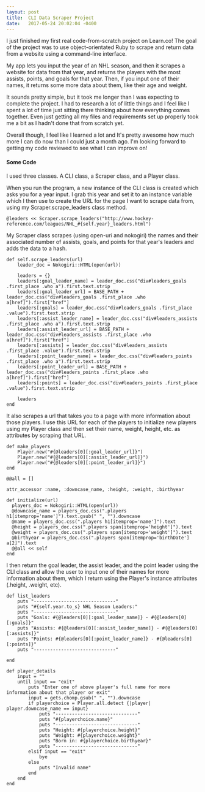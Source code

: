 ```yaml
---
layout: post
title:  CLI Data Scraper Project
date:   2017-05-24 20:02:04 -0400
---
```



I just finished my first real code-from-scratch project on Learn.co! The goal of the project was to use object-orientated Ruby to scrape and return data from a website using a command-line interface.

My app lets you input the year of an NHL season, and then it scrapes a website for data from that year, and returns the players with the most assists, points, and goals for that year. Then, if you input one of their names, it returns some more data about them, like their age and weight.

It sounds pretty simple, but it took me longer than I was expecting to complete the project. I had to research a lot of little things and I feel like I spent a lot of time just sitting there thinking about how everything comes together. Even just getting all my files and requirements set up properly took me a bit as I hadn't done that from scratch yet. 

Overall though, I feel like I learned a lot and It's pretty awesome how much more I can do now than I could just a month ago. I'm looking forward to getting my code reviewed to see what I can improve on!

#### Some Code

I used three classes. A CLI class, a Scraper class, and a Player class. 

When you run the program, a new instance of the CLI class is created which asks you for a year input. I grab this year and set it to an instance variable which I then use to create the URL for the page I want to scrape data from, using my Scraper.scrape_leaders class method.

```
@leaders << Scraper.scrape_leaders("http://www.hockey-reference.com/leagues/NHL_#{self.year}_leaders.html")
```

My Scraper class scrapes (using open-uri and nokogiri) the names and their associated number of assists, goals, and points for that year's leaders and adds the data to a hash.

```
def self.scrape_leaders(url)
    leader_doc = Nokogiri::HTML(open(url))

    leaders = {}
    leaders[:goal_leader_name] = leader_doc.css("div#leaders_goals .first_place .who a").first.text.strip
    leaders[:goal_leader_url] = BASE_PATH + leader_doc.css("div#leaders_goals .first_place .who a[href]").first["href"]
    leaders[:goals] = leader_doc.css("div#leaders_goals .first_place .value").first.text.strip
    leaders[:assist_leader_name] = leader_doc.css("div#leaders_assists .first_place .who a").first.text.strip
    leaders[:assist_leader_url] = BASE_PATH + leader_doc.css("div#leaders_assists .first_place .who a[href]").first["href"]
    leaders[:assists] = leader_doc.css("div#leaders_assists .first_place .value").first.text.strip
    leaders[:point_leader_name] = leader_doc.css("div#leaders_points .first_place .who a").first.text.strip
    leaders[:point_leader_url] = BASE_PATH + leader_doc.css("div#leaders_points .first_place .who a[href]").first["href"]
    leaders[:points] = leader_doc.css("div#leaders_points .first_place .value").first.text.strip

    leaders
end
```

It also scrapes a url that takes you to a page with more information about those players. I use this URL for each of the players to initialize new players using my Player class and then set their name, weight, height, etc. as attributes by scraping that URL.

```
def make_players
    Player.new("#{@leaders[0][:goal_leader_url]}")
    Player.new("#{@leaders[0][:assist_leader_url]}")
    Player.new("#{@leaders[0][:point_leader_url]}")
end
```

```
@@all = []

attr_accessor :name, :downcase_name, :height, :weight, :birthyear

def initialize(url)
  players_doc = Nokogiri::HTML(open(url))
  @downcase_name = players_doc.css(".players h1[itemprop='name']").text.gsub(" ", "").downcase
  @name = players_doc.css(".players h1[itemprop='name']").text
  @height = players_doc.css(".players span[itemprop='height']").text
  @weight = players_doc.css(".players span[itemprop='weight']").text
  @birthyear = players_doc.css(".players span[itemprop='birthDate'] a[2]").text
  @@all << self
end
```

I then return the goal leader, the assist leader, and the point leader using the CLI class and allow the user to input one of their names for more information about them, which I return using the Player's instance attributes (.height, .weight, etc).

```
def list_leaders
    puts "------------------------------"
    puts "#{self.year.to_s} NHL Season Leaders:"
    puts "------------------------------"
    puts "Goals: #{@leaders[0][:goal_leader_name]} - #{@leaders[0][:goals]}"
    puts "Assists: #{@leaders[0][:assist_leader_name]} - #{@leaders[0][:assists]}"
    puts "Points: #{@leaders[0][:point_leader_name]} - #{@leaders[0][:points]}"
    puts "------------------------------"

end
```
	
```
def player_details
	input = ""
	until input == "exit"
		puts "Enter one of above player's full name for more information about that player or exit"
		input = gets.chomp.gsub(" ", "").downcase
		if playerchoice = Player.all.detect {|player| player.downcase_name == input}
			puts "------------------------------"
			puts "#{playerchoice.name}"
			puts "------------------------------"
			puts "Height: #{playerchoice.height}"
			puts "Weight: #{playerchoice.weight}"
			puts "Born in: #{playerchoice.birthyear}"
			puts "------------------------------"
		elsif input == "exit"
			bye
		else
			puts "Invalid name"
		end
	end
end
```
